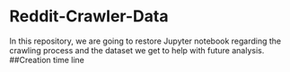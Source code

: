 # Reddit-Crawler-Data
In this repository, we are going to restore Jupyter notebook regarding the crawling process and the dataset we get to help with future analysis.
##Creation time line

